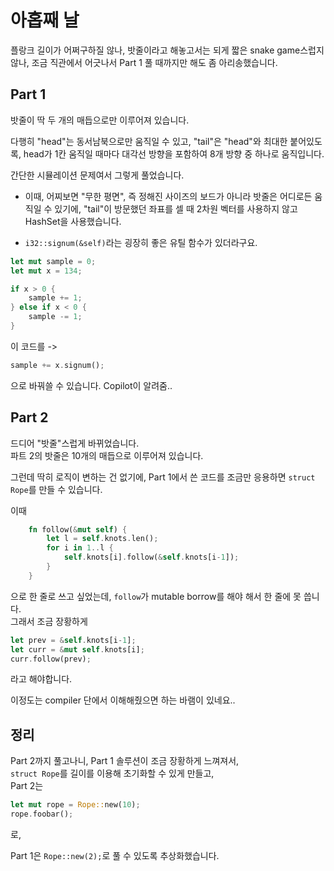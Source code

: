 # 아홉째 날

플랑크 길이가 어쩌구하질 않나, 밧줄이라고 해놓고서는 되게 짧은 snake game스럽지 않나, 조금 직관에서 어긋나서 Part 1 풀 때까지만 해도 좀 아리송했습니다.

## Part 1

밧줄이 딱 두 개의 매듭으로만 이루어져 있습니다.

다행히 "head"는 동서남북으로만 움직일 수 있고, "tail"은 "head"와 최대한 붙어있도록, head가 1칸 움직일 때마다 대각선 방향을 포함하여 8개 방향 중 하나로 움직입니다.

간단한 시뮬레이션 문제여서 그렇게 풀었습니다.

- 이때, 어찌보면 "무한 평면", 즉 정해진 사이즈의 보드가 아니라 밧줄은 어디로든 움직일 수 있기에, "tail"이 방문했던 좌표를 셀 때 2차원 벡터를 사용하지 않고 HashSet을 사용했습니다.

- `i32::signum(&self)`라는 굉장히 좋은 유틸 함수가 있더라구요.

```Rust
let mut sample = 0;
let mut x = 134;

if x > 0 {
    sample += 1;
} else if x < 0 {
    sample -= 1;
}
```

이 코드를 ->

```Rust
sample += x.signum();
```

으로 바꿔쓸 수 있습니다. Copilot이 알려줌..

## Part 2

드디어 "밧줄"스럽게 바뀌었습니다.  
파트 2의 밧줄은 10개의 매듭으로 이루어져 있습니다.

그런데 딱히 로직이 변하는 건 없기에, Part 1에서 쓴 코드를 조금만 응용하면 `struct Rope`를 만들 수 있습니다.

이때

```Rust
    fn follow(&mut self) {
        let l = self.knots.len();
        for i in 1..l {
            self.knots[i].follow(&self.knots[i-1]);
        }
    }
```

으로 한 줄로 쓰고 싶었는데, `follow`가 mutable borrow를 해야 해서 한 줄에 못 씁니다.  
그래서 조금 장황하게

```Rust
let prev = &self.knots[i-1];
let curr = &mut self.knots[i];
curr.follow(prev);
```

라고 해야합니다.

이정도는 compiler 단에서 이해해줬으면 하는 바램이 있네요..

## 정리

Part 2까지 풀고나니, Part 1 솔루션이 조금 장황하게 느껴져서,  
`struct Rope`를 길이를 이용해 초기화할 수 있게 만들고,  
Part 2는

```Rust
let mut rope = Rope::new(10);
rope.foobar();
```

로,

Part 1은 `Rope::new(2);`로 풀 수 있도록 추상화했습니다.

